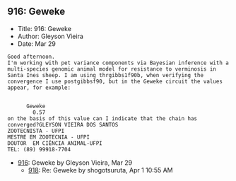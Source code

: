 ## 916: Geweke

- Title: 916: Geweke
- Author: Gleyson Vieira
- Date: Mar 29

```
Good afternoon.
I'm working with pet variance components via Bayesian inference with a multi-species genomic animal model for resistance to verminosis in Santa Ines sheep. I am using thrgibbs1f90b, when verifying the convergence I use postgibbsf90, but in the Geweke circuit the values appear, for example:


      Geweke
        0.57
on the basis of this value can I indicate that the chain has converged?GLEYSON VIEIRA DOS SANTOS
ZOOTECNISTA - UFPI
MESTRE EM ZOOTECNIA - UFPI
DOUTOR  EM CIÊNCIA ANIMAL-UFPI
TEL: (89) 99918-7704
```

- [916](0916.md): Geweke by Gleyson Vieira, Mar 29
    - [918](0918.md): Re: Geweke by shogotsuruta, Apr 1 10:55 AM
